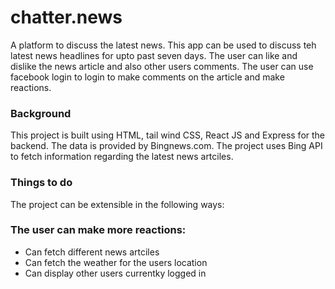 # chatter.news
A platform to discuss the latest news. This app can be used to discuss teh latest news headlines for upto past seven days. The user can like and dislike the news article and also other users comments. The user can use facebook login to login to make comments on the article and make reactions. 



### Background
This project is built using HTML, tail wind CSS, React JS and Express for the backend. The data is provided by Bingnews.com. The project uses Bing API to fetch information regarding the latest news artciles.

### Things to do
The project can be extensible in the following ways:

### The user can make more reactions:
* Can fetch different news artciles
* Can fetch the weather for the users location
* Can display other users currentky logged in 

